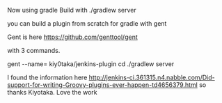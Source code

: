 
Now using gradle
Build with
   ./gradlew server

you can build a plugin from scratch for gradle with gent

Gent is here https://github.com/genttool/gent

with 3 commands. 

gent --name=<proj> kiy0taka/jenkins-plugin 
cd <proj> 
./gradlew server 

I found the information here
http://jenkins-ci.361315.n4.nabble.com/Did-support-for-writing-Groovy-plugins-ever-happen-td4656379.html
so thanks Kiyotaka. Love the work
